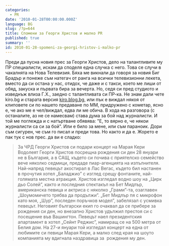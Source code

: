 ```yaml
---
categories:
  - PR
date: '2010-01-28T00:00:00.000Z'
language: BG
slug: /?p=644
title: Спомени за Георги Христов и малко PR
published: true
summary: ''
id: 2010-01-28-spomeni-za-georgi-hristov-i-malko-pr
---
```


Преди да пусна новия прес за Георги Христов, дело на талантливите му ПР специалисти, искам да споделя една случка с него. Това се случи в чакалнята на Нова Телевизия. Бяха ме викнали да говоря за новия Биг Брадър и понеже съм натегач от ранга на всички телевизионни лекета, вместо да си остана у нас, отидох, че даже и с такси, което ме лиши от обяд, закуска и първата бира за вечерта. Но, седя си пред студиото и изведнъж влиза Г.Х., заедно с талантливата си ПР-ка. Не знам дали чете kiro.bg и старата версия [kiro.blog.bg](kiro.blog.bg), или пък е виждал някоя от клиповете си по нашето предаване по ММ, придружено с кометар, ясно е, че ако ме е чел/виждал, едва ли ме обича. В хода на разговора (с останалите, аз не се намесвам) става дума за бой над журналисти. И той ме поглежда и с натъртване обявява: "Е, то вярно е, че някои журналисти са си за бой". Или е било за мене, или съм параноик. Дори съм сигурен, че съм го писал и преди това. Но както и да е. Жорето е пак тук с нов прес. да ви е сладко:

> За ЧРД Георги Христов си подари концерт на Марая Кери Водолеят Георги Христов посрещна рождения си ден 28 януари не в България, а в САЩ, където си почива с приятелско семейство вече няколко седмици, предаде пиар-агенцията на изпълнителя. Най-напред певецът акостирал в Лас Вегас, където бил настанен в прочутия хотел „Баладжио” с изглед срещу фонтаните, най-голямата местна атракция. Христов изгледал водно шоу на „Цирк дьо Солей”, както и последния спектакъл на Бет Мидлър, американска певица и актриса с няколко „Грами”-та, озаглавен „Шоумомичето трябва да продължи”. „Бет Мидлър пя с микрофон като моя, „Шур”, последен поръчков модел”, забелязал с усмивка певецът. Неговият български екип го очаквал да се прибере за рождения си ден, но внезапно Христов удължил престоя си с посещение във Вашингтон. Певецът наел президентския апартамент в хотел „Сейнт Реджис”, намиращ се на 500 метра от Белия дом. На 27-и януари той изгледал концерт на една от любимите си певици Марая Кери, а малко след края на шоуто компанията му вдигнала наздравица за  рождения му ден.
